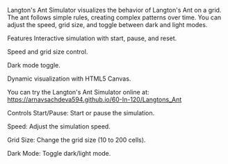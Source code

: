 Langton's Ant Simulator visualizes the behavior of Langton's Ant on a grid. The ant follows simple rules, creating complex patterns over time. You can adjust the speed, grid size, and toggle between dark and light modes.

Features
Interactive simulation with start, pause, and reset.

Speed and grid size control.

Dark mode toggle.

Dynamic visualization with HTML5 Canvas.

You can try the Langton's Ant Simulator online at:
https://arnavsachdeva594.github.io/60-In-120/Langtons_Ant

Controls
Start/Pause: Start or pause the simulation.

Speed: Adjust the simulation speed.

Grid Size: Change the grid size (10 to 200 cells).

Dark Mode: Toggle dark/light mode.
